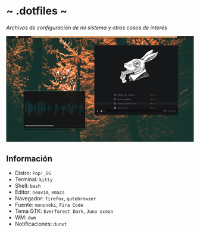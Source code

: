 # ~ .dotfiles ~
*Archivos de configuración de mi sistema y otros cosos de interés*

![](showcase.jpg)

## Información
- Distro: `Pop!_OS`
- Terminal: `kitty`
- Shell: `bash`
- Editor: `neovim`, `emacs`
- Navegador: `firefox`, `qutebrowser`
- Fuente: `mononoki`, `Fira Code`
- Tema GTK: `Everforest Dark`, `Juno ocean`
- WM: `dwm`
- Notificaciones: `dunst`
